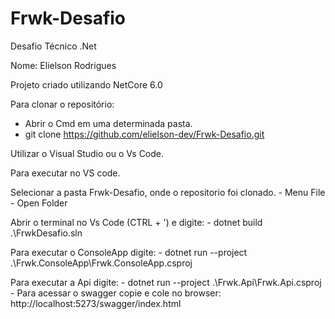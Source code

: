 # Frwk-Desafio
Desafio Técnico .Net

Nome: Elielson Rodrigues


Projeto criado utilizando NetCore 6.0

Para clonar o repositório:
 - Abrir o Cmd em uma determinada pasta.
 - git clone https://github.com/elielson-dev/Frwk-Desafio.git
 
Utilizar o Visual Studio ou o Vs Code.

Para executar no VS code.

Selecionar a pasta Frwk-Desafio, onde o repositorio foi clonado.
	- Menu File - Open Folder

Abrir o terminal no Vs Code (CTRL + ') e digite:
	- dotnet build .\FrwkDesafio.sln
	
Para executar o ConsoleApp digite:
	- dotnet run --project .\Frwk.ConsoleApp\Frwk.ConsoleApp.csproj
	
	
Para executar a Api digite:	
	- dotnet run --project .\Frwk.Api\Frwk.Api.csproj
	- Para acessar o swagger copie e cole no browser: http://localhost:5273/swagger/index.html
	
